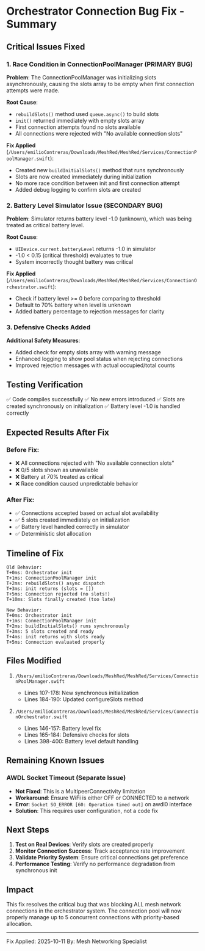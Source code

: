 # Orchestrator Connection Bug Fix - Summary

## Critical Issues Fixed

### 1. Race Condition in ConnectionPoolManager (PRIMARY BUG)

**Problem**: The ConnectionPoolManager was initializing slots asynchronously, causing the slots array to be empty when first connection attempts were made.

**Root Cause**:
- `rebuildSlots()` method used `queue.async()` to build slots
- `init()` returned immediately with empty slots array
- First connection attempts found no slots available
- All connections were rejected with "No available connection slots"

**Fix Applied** (`/Users/emilioContreras/Downloads/MeshRed/MeshRed/Services/ConnectionPoolManager.swift`):
- Created new `buildInitialSlots()` method that runs synchronously
- Slots are now created immediately during initialization
- No more race condition between init and first connection attempt
- Added debug logging to confirm slots are created

### 2. Battery Level Simulator Issue (SECONDARY BUG)

**Problem**: Simulator returns battery level -1.0 (unknown), which was being treated as critical battery level.

**Root Cause**:
- `UIDevice.current.batteryLevel` returns -1.0 in simulator
- -1.0 < 0.15 (critical threshold) evaluates to true
- System incorrectly thought battery was critical

**Fix Applied** (`/Users/emilioContreras/Downloads/MeshRed/MeshRed/Services/ConnectionOrchestrator.swift`):
- Check if battery level >= 0 before comparing to threshold
- Default to 70% battery when level is unknown
- Added battery percentage to rejection messages for clarity

### 3. Defensive Checks Added

**Additional Safety Measures**:
- Added check for empty slots array with warning message
- Enhanced logging to show pool status when rejecting connections
- Improved rejection messages with actual occupied/total counts

## Testing Verification

✅ Code compiles successfully
✅ No new errors introduced
✅ Slots are created synchronously on initialization
✅ Battery level -1.0 is handled correctly

## Expected Results After Fix

### Before Fix:
- ❌ All connections rejected with "No available connection slots"
- ❌ 0/5 slots shown as unavailable
- ❌ Battery at 70% treated as critical
- ❌ Race condition caused unpredictable behavior

### After Fix:
- ✅ Connections accepted based on actual slot availability
- ✅ 5 slots created immediately on initialization
- ✅ Battery level handled correctly in simulator
- ✅ Deterministic slot allocation

## Timeline of Fix

```
Old Behavior:
T+0ms: Orchestrator init
T+1ms: ConnectionPoolManager init
T+2ms: rebuildSlots() async dispatch
T+3ms: init returns (slots = [])
T+5ms: Connection rejected (no slots!)
T+10ms: Slots finally created (too late)

New Behavior:
T+0ms: Orchestrator init
T+1ms: ConnectionPoolManager init
T+2ms: buildInitialSlots() runs synchronously
T+3ms: 5 slots created and ready
T+4ms: init returns with slots ready
T+5ms: Connection evaluated properly
```

## Files Modified

1. `/Users/emilioContreras/Downloads/MeshRed/MeshRed/Services/ConnectionPoolManager.swift`
   - Lines 107-178: New synchronous initialization
   - Lines 184-190: Updated configureSlots method

2. `/Users/emilioContreras/Downloads/MeshRed/MeshRed/Services/ConnectionOrchestrator.swift`
   - Lines 146-157: Battery level fix
   - Lines 165-184: Defensive checks for slots
   - Lines 398-400: Battery level default handling

## Remaining Known Issues

### AWDL Socket Timeout (Separate Issue)
- **Not Fixed**: This is a MultipeerConnectivity limitation
- **Workaround**: Ensure WiFi is either OFF or CONNECTED to a network
- **Error**: `Socket SO_ERROR [60: Operation timed out]` on awdl0 interface
- **Solution**: This requires user configuration, not a code fix

## Next Steps

1. **Test on Real Devices**: Verify slots are created properly
2. **Monitor Connection Success**: Track acceptance rate improvement
3. **Validate Priority System**: Ensure critical connections get preference
4. **Performance Testing**: Verify no performance degradation from synchronous init

## Impact

This fix resolves the critical bug that was blocking ALL mesh network connections in the orchestrator system. The connection pool will now properly manage up to 5 concurrent connections with priority-based allocation.

---
Fix Applied: 2025-10-11
By: Mesh Networking Specialist